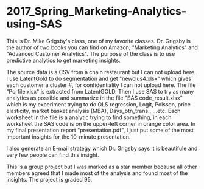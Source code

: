 # 2017_Spring_Marketing-Analytics-using-SAS
This is Dr. Mike Grigsby's class, one of my favorite classes. Dr. Grigsby is the author of two books you can find on Amazon, "Marketing Analytics" and "Advanced Customer Analytics". The purpose of the class is to use predictive analytics to get marketing insights. 

The source data is a CSV from a chain restaurant but I can not upload here. I use LatentGold to do segmentation and get "newclus4.xlsx" which gives each customer a cluster #, for confidentiality I can not upload here. The file "Porfile.xlsx" is extracted from LatentGOLD. Then I use SAS to try as many analytics as possible and summarize in the file "SAS code_result.xlsx" which is my experiment trying to do OLS regression, Logit, Poisson, price elasticity, market basket analysis (MBA), Days_btn_trans., ...etc. Each worksheet in the file is a analytic trying to find something, in each worksheet the SAS code is on the upper-left corner in orange color area. In my final presentation report "presentation.pdf", I just put some of the most important insights for the 10-minute presentation.    

I also generate an E-mail strategy which Dr. Grigsby says it is beautifule and very few people can find this insight. 

This is a group project but I was marked as a star member because all other members agreed that I made most of the analysis and found most of the insights. 
The project is graded 95. 
